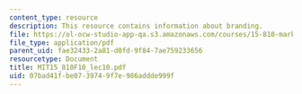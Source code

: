 ```yaml
---
content_type: resource
description: This resource contains information about branding.
file: https://ol-ocw-studio-app-qa.s3.amazonaws.com/courses/15-810-marketing-management-fall-2010/07bad41fbe0739749f7e986addde999f_MIT15_810F10_lec10.pdf
file_type: application/pdf
parent_uid: fae32433-2a81-d0fd-9f84-7ae759233656
resourcetype: Document
title: MIT15_810F10_lec10.pdf
uid: 07bad41f-be07-3974-9f7e-986addde999f
---
```

